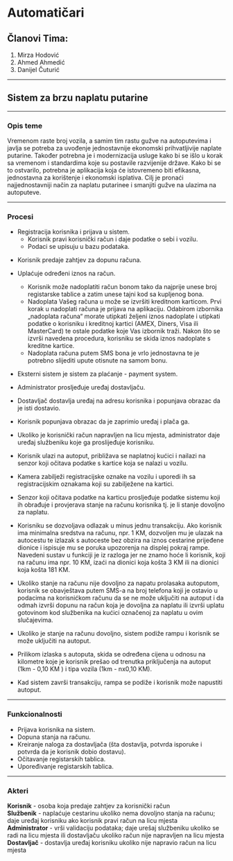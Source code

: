 # Automatičari
## Članovi Tima:

1. Mirza Hodović
2. Ahmed Ahmedić
3. Danijel Čuturić
---
## Sistem za brzu naplatu putarine
---
### Opis teme
Vremenom raste broj vozila, a samim tim rastu gužve na autoputevima i javlja se potreba za uvođenje jednostavnije ekonomski prihvatljivije naplate putarine. Također potrebna je i modernizacija usluge kako bi se išlo u korak sa vremenom i standardima koje su postavile razvijenije države. Kako bi se to ostvarilo, potrebna je aplikacija koja će istovremeno biti efikasna, jednostavna za korištenje i ekonomski isplativa. Cilj je pronaći najjednostavniji način za naplatu putarinee i smanjiti gužve na ulazima na autoputeve.

---
### Procesi

* Registracija korisnika i prijava u sistem.  
  * Korisnik pravi korisnički račun i daje podatke o sebi i vozilu.
  * Podaci se upisuju u bazu podataka.
- Korisnik predaje zahtjev za dopunu računa.
- Uplaćuje određeni iznos na račun.
  * Korisnik može nadoplatiti račun bonom tako da najprije unese broj registarske tablice a zatim unese tajni kod sa kupljenog bona.
  * Nadoplata Vašeg računa u može se izvršiti kreditnom karticom. Prvi  korak u nadoplati računa je prijava na aplikaciju. Odabirom izbornika „nadoplata računa“ morate utipkati željeni iznos nadoplate i utipkati podatke o korisniku i kreditnoj kartici (AMEX, Diners, Visa ili MasterCard) te ostale podatke koje Vas izbornik traži. Nakon što se izvrši navedena procedura, korisniku se skida iznos nadoplate s kreditne kartice.
  * Nadoplata računa putem SMS bona je vrlo jednostavna te je potrebno slijediti upute otisnute na samom bonu.
- Eksterni sistem je sistem za plaćanje - payment system.  
- Administrator prosljeđuje uređaj dostavljaču.  
- Dostavljač dostavlja uređaj na adresu korisnika i popunjava obrazac da je isti dostavio.      
- Korisnik popunjava obrazac da je zaprimio uređaj i plača ga.  
- Ukoliko je korisnički račun napravljen na licu mjesta, administrator daje uređaj službeniku koje ga proslijeđuje korisniku.
- Korisnik ulazi na autoput, približava se naplatnoj kućici i nailazi na senzor koji očitava podatke s kartice koja se nalazi u vozilu.  
- Kamera zabilježi registracijske oznake na vozilu i uporedi ih sa registracijskim oznakama koji su zabilježene na kartici.
- Senzor koji očitava podatke na karticu prosljeđuje podatke sistemu koji ih obrađuje i provjerava stanje na računu korisnika tj. je li stanje dovoljno za naplatu.
- Korisniku se dozvoljava  odlazak u minus jednu transakciju. Ako korisnik ima minimalna sredstva na računu, npr. 1 KM, dozvoljen mu je ulazak na autocestu te izlazak s autoceste bez obzira na iznos cestarine prijeđene dionice i ispisuje mu se poruka upozorenja na displej pokraj rampe. Navedeni sustav u funkciji je iz razloga jer ne znamo hoće li korisnik, koji na računu ima npr. 10 KM, izaći na dionici koja košta 3 KM ili na dionici koja košta 181 KM.  

- Ukoliko stanje na računu nije dovoljno za napatu prolasaka autoputom, korisnik se obavještava putem SMS-a na broj telefona koji je ostavio u podacima na korisnićkom računu da se ne može uključiti na autoput i da odmah izvrši dopunu na račun koja je dovoljna za naplatu ili izvrši uplatu gotovinom kod službenika na kućici označenoj za naplatu u ovim slučajevima.
- Ukoliko je stanje na računu dovoljno, sistem podiže rampu i korisnik se može uključiti na autoput.
- Prilikom izlaska s autoputa, skida se određena cijena u odnosu na kilometre koje je korisnik prešao od trenutka priključenja na autoput (1km - 0,10 KM ) i tipa vozila (1km - nx0,10 KM).  
- Kad sistem završi transakciju, rampa se podiže i korisnik može napustiti autoput.  
--- 
### Funkcionalnosti

- Prijava korisnika na sistem.  
- Dopuna stanja na računu.  
- Kreiranje naloga za dostavljača (šta dostavlja, potvrda isporuke i potvrda da je korisnik dobio dostavu).  
- Očitavanje registarskih tablica.  
- Upoređivanje registarskih tablica.


---
### Akteri


**Korisnik** - osoba koja predaje zahtjev za korisnički račun  
**Službenik** - naplaćuje cestarinu ukoliko nema dovoljno
stanja na računu; daje uređaj korisniku ako korisnik pravi račun na licu mjesta  
**Administrator** - vrši validaciju podataka; daje urešaj službeniku ukoliko se radi na licu mjesta ili dostavljaču ukoliko račun nije napravljen na licu mjesta  
**Dostavljač** - dostavlja uređaj korisniku ukoliko nije napravio račun na licu mjesta  

